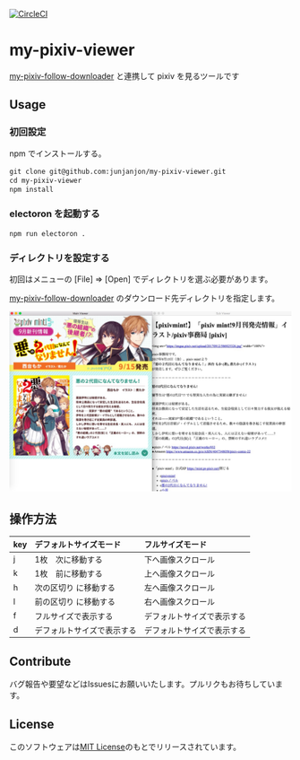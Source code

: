 [![CircleCI](https://circleci.com/gh/junjanjon/my-pixiv-viewer.svg?style=svg)](https://circleci.com/gh/junjanjon/my-pixiv-viewer)

# my-pixiv-viewer

[my-pixiv-follow-downloader](https://github.com/junjanjon/my-pixiv-follow-downloader) と連携して pixiv を見るツールです

## Usage

### 初回設定

npm でインストールする。

```
git clone git@github.com:junjanjon/my-pixiv-viewer.git
cd my-pixiv-viewer
npm install
```

### electoron を起動する

```
npm run electoron .
```

### ディレクトリを設定する

初回はメニューの [File] => [Open] でディレクトリを選ぶ必要があります。

[my-pixiv-follow-downloader](https://github.com/junjanjon/my-pixiv-follow-downloader) のダウンロード先ディレクトリを指定します。

![サンプル](readme_images/sample.jpg)

## 操作方法

|key|デフォルトサイズモード|フルサイズモード|
|:-|:-|:-|
|j|1枚　次に移動する|下へ画像スクロール|
|k|1枚　前に移動する|上へ画像スクロール|
|h|次の区切り に移動する　|左へ画像スクロール|
|l|前の区切り に移動する|右へ画像スクロール|
|f|フルサイズで表示する|デフォルトサイズで表示する|
|d|デフォルトサイズで表示する|デフォルトサイズで表示する|

## Contribute

バグ報告や要望などはIssuesにお願いいたします。プルリクもお待ちしています。

## License

このソフトウェアは[MIT License](LICENSE)のもとでリリースされています。
